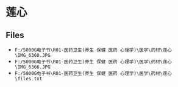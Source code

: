 # 莲心

## Files

- `F:/5000G电子书\R01-医药卫生(养生 保健 医药 心理学)\医学\药材\莲心\IMG_6360.JPG`
- `F:/5000G电子书\R01-医药卫生(养生 保健 医药 心理学)\医学\药材\莲心\IMG_6366.JPG`
- `F:/5000G电子书\R01-医药卫生(养生 保健 医药 心理学)\医学\药材\莲心\files.txt`
